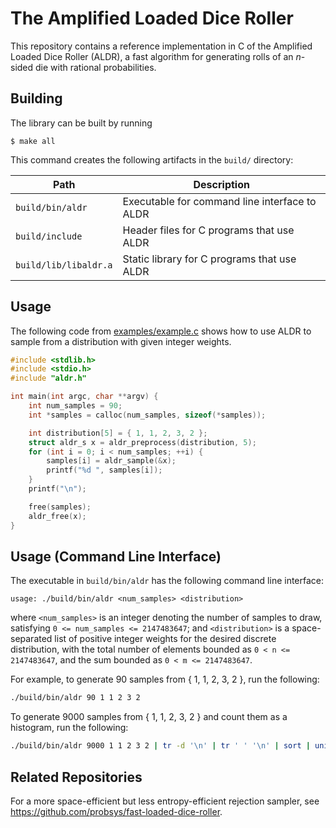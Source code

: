 # The Amplified Loaded Dice Roller

This repository contains a reference implementation in C of the Amplified
Loaded Dice Roller (ALDR), a fast algorithm for generating rolls of an
$n$-sided die with rational probabilities.

## Building

The library can be built by running

    $ make all

This command creates the following artifacts in the `build/` directory:

| Path                  | Description                                     |
| --------              | -------                                         |
| `build/bin/aldr`      | Executable for command line interface to ALDR   |
| `build/include`       | Header files for C programs that use ALDR       |
| `build/lib/libaldr.a` | Static library for C programs that use ALDR     |


## Usage

The following code from [examples/example.c](examples/example.c)
shows how to use ALDR to sample from a distribution with given integer weights.

```c
#include <stdlib.h>
#include <stdio.h>
#include "aldr.h"

int main(int argc, char **argv) {
    int num_samples = 90;
    int *samples = calloc(num_samples, sizeof(*samples));

    int distribution[5] = { 1, 1, 2, 3, 2 };
    struct aldr_s x = aldr_preprocess(distribution, 5);
    for (int i = 0; i < num_samples; ++i) {
        samples[i] = aldr_sample(&x);
        printf("%d ", samples[i]);
    }
    printf("\n");

    free(samples);
    aldr_free(x);
}
```

## Usage (Command Line Interface)

The executable in `build/bin/aldr` has the following command line interface:

```
usage: ./build/bin/aldr <num_samples> <distribution>
```

where `<num_samples>` is an integer denoting the number of samples to draw,
satisfying `0 <= num_samples <= 2147483647`;
and `<distribution>` is a space-separated list of positive integer weights
for the desired discrete distribution,
with the total number of elements bounded as `0 < n <= 2147483647`,
and the sum bounded as `0 < m <= 2147483647`.

For example, to generate 90 samples from { 1, 1, 2, 3, 2 }, run the following:

```sh
./build/bin/aldr 90 1 1 2 3 2
```

To generate 9000 samples from { 1, 1, 2, 3, 2 }
and count them as a histogram, run the following:

```sh
./build/bin/aldr 9000 1 1 2 3 2 | tr -d '\n' | tr ' ' '\n' | sort | uniq -c
```

<!-- ## Experiments

Implementations of the experiments from the paper can be found at
https://github.com/probsys/amplified-loaded-dice-roller-experiments. -->

## Related Repositories

For a more space-efficient but less entropy-efficient rejection sampler, see
https://github.com/probsys/fast-loaded-dice-roller.
